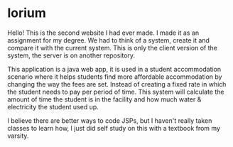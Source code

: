 # lorium
Hello! This is the second website I had ever made. I made it as an assignment for my degree. We had to think of a system, create it and compare it with the current system. This is only the client version of the system, the server is on another repository.

This application is a java web app, it is used in a student accommodation scenario where it helps students find more affordable accommodation by changing the way the fees are set. Instead of creating a fixed rate in which the student needs to pay per period of time. This system will calculate the amount of time the student is in the facility and how much water &amp; electricity the student used up.

I believe there are better ways to code JSPs, but I haven't really taken classes to learn how, I just did self study on this with a textbook from my varsity.
